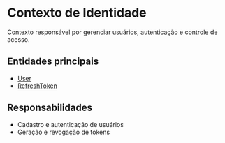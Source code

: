 # Contexto de Identidade
Contexto responsável por gerenciar usuários, autenticação e controle de acesso.

## Entidades principais
- [User](identity/entities#user)
- [RefreshToken](identity/entities#refreshtoken)

## Responsabilidades
- Cadastro e autenticação de usuários
- Geração e revogação de tokens